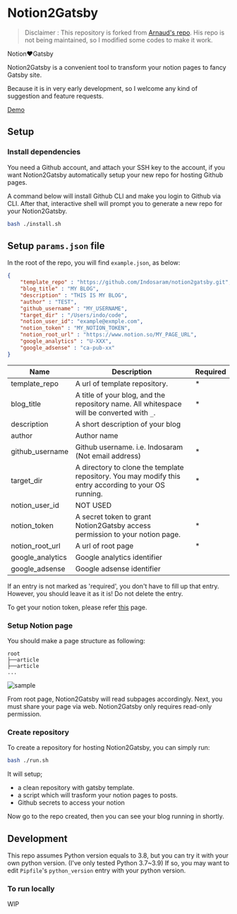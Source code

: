 # Notion2Gatsby

> Disclaimer : This repository is forked from [Arnaud's repo](https://github.com/ArnaudValensi/ArnaudValensi.github.io). His repo is not being maintained, so I modified some codes to make it work.

Notion❤️Gatsby

Notion2Gatsby is a convenient tool to transform your notion pages to fancy Gatsby site.

Because it is in very early development, so I welcome any kind of suggestion and feature requests.

[Demo](https://indosaram.github.io/notion2gatsby/)



## Setup

### Install dependencies

You need a Github account, and attach your SSH key to the account, if you want Notion2Gatsby automatically setup your new repo for hosting Github pages.

A command below will install Github CLI and make you login to Github via CLI. After that, interactive shell will prompt you to generate a new repo for your Notion2Gatsby.

```bash
bash ./install.sh
```



## Setup `params.json` file

In the root of the repo, you will find `example.json`, as below:

```json
{
    "template_repo" : "https://github.com/Indosaram/notion2gatsby.git",
    "blog_title" : "MY BLOG",
    "description" : "THIS IS MY BLOG",
    "author" : "TEST",
    "github_username" : "MY_USERNAME",
    "target_dir" : "/Users/indo/code",
    "notion_user_id": "example@exmple.com",
    "notion_token" : "MY_NOTION_TOKEN",
    "notion_root_url" : "https://www.notion.so/MY_PAGE_URL",
    "google_analytics" : "U-XXX",
    "google_adsense" : "ca-pub-xx"
}
```

| Name             | Description                                                  | Required |
| ---------------- | ------------------------------------------------------------ | -------- |
| template_repo    | A url of template repository.                                | *        |
| blog_title       | A title of your blog, and the repository name. All whitespace will be converted with `_`. | *        |
| description      | A short description of your blog                             |          |
| author           | Author name                                                  |          |
| github_username  | Github username. i.e. Indosaram (Not email address)          | *        |
| target_dir       | A directory to clone the template repository. You may modify this entry according to your OS running. | *        |
| notion_user_id   | NOT USED                                                     |          |
| notion_token     | A secret token to grant Notion2Gatsby access permission to your notion page. | *        |
| notion_root_url  | A url of root page                                           | *        |
| google_analytics | Google analytics identifier                                  |          |
| google_adsense   | Google adsense identifier                                    |          |

If an entry is not marked as 'required', you don't have to fill up that entry. However, you should leave it as it is! Do not delete the entry.

To get your notion token, please refer [this](https://www.redgregory.com/notion/2020/6/15/9zuzav95gwzwewdu1dspweqbv481s5) page.



### Setup Notion page

You should make a page structure as following:

```
root
├──article
├──article
...
```

![sample](https://user-images.githubusercontent.com/47408490/118105900-f86be480-b417-11eb-85bb-908aeb447587.png)

From root page, Notion2Gatsby will read subpages accordingly. Next, you must share your page via web. Notion2Gatsby only requires read-only permission.



### Create repository

To create a repository for hosting Notion2Gatsby, you can simply run:

```bash
bash ./run.sh
```

It will setup;

- a clean repository with gatsby template.
- a script which will trasform your notion pages to posts.
- Github secrets to access your notion

Now go to the repo created, then you can see your blog running in shortly.



## Development

This repo assumes Python version equals to 3.8, but you can try it with your own python version. (I've only tested Python 3.7~3.9) If so, you may want to edit `Pipfile`'s `python_version` entry with your python version.

### To run locally

WIP
